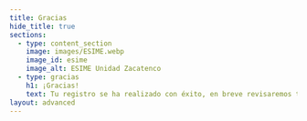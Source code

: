 ```yaml
---
title: Gracias
hide_title: true
sections:
  - type: content_section
    image: images/ESIME.webp
    image_id: esime
    image_alt: ESIME Unidad Zacatenco
  - type: gracias
    h1: ¡Gracias!
    text: Tu registro se ha realizado con éxito, en breve revisaremos tu postulación y te contactaremos por WhatsApp :)
layout: advanced
---
```

